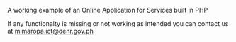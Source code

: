 A working example of an Online Application for Services built in PHP

If any functionalty is missing or not working as intended you can contact us at mimaropa.ict@denr.gov.ph
